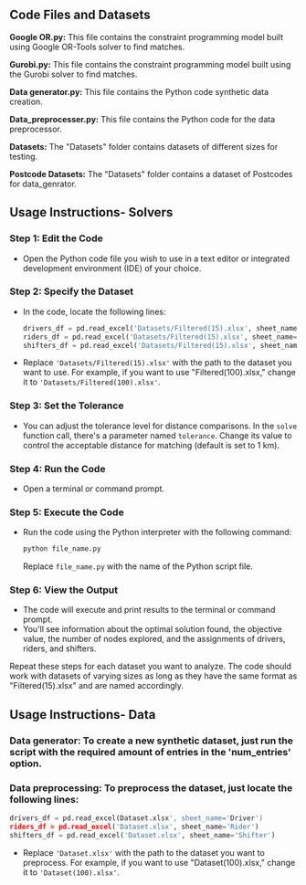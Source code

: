 ## Code Files and Datasets

**Google OR.py:** This file contains the constraint programming model built using Google OR-Tools solver to find matches.

**Gurobi.py:** This file contains the constraint programming model built using the Gurobi solver to find matches.

**Data generator.py:** This file contains the Python code synthetic data creation.

**Data_preprocesser.py:** This file contains the Python code for the data preprocessor.

**Datasets:** The "Datasets" folder contains datasets of different sizes for testing.

**Postcode Datasets:** The "Datasets" folder contains a dataset of Postcodes for data_genrator.

## Usage Instructions- Solvers

### Step 1: Edit the Code
- Open the Python code file you wish to use in a text editor or integrated development environment (IDE) of your choice.

### Step 2: Specify the Dataset
- In the code, locate the following lines:

    ```python
    drivers_df = pd.read_excel('Datasets/Filtered(15).xlsx', sheet_name='Driver')
    riders_df = pd.read_excel('Datasets/Filtered(15).xlsx', sheet_name='Rider')
    shifters_df = pd.read_excel('Datasets/Filtered(15).xlsx', sheet_name='Shifter')
    ```

- Replace `'Datasets/Filtered(15).xlsx'` with the path to the dataset you want to use. For example, if you want to use "Filtered(100).xlsx," change it to `'Datasets/Filtered(100).xlsx'`.

### Step 3: Set the Tolerance
- You can adjust the tolerance level for distance comparisons. In the `solve` function call, there's a parameter named `tolerance`. Change its value to control the acceptable distance for matching (default is set to 1 km).

### Step 4: Run the Code
- Open a terminal or command prompt.

### Step 5: Execute the Code
- Run the code using the Python interpreter with the following command:

    ```bash
    python file_name.py
    ```

  Replace `file_name.py` with the name of the Python script file.

### Step 6: View the Output
- The code will execute and print results to the terminal or command prompt.
- You'll see information about the optimal solution found, the objective value, the number of nodes explored, and the assignments of drivers, riders, and shifters.

Repeat these steps for each dataset you want to analyze. The code should work with datasets of varying sizes as long as they have the same format as "Filtered(15).xlsx" and are named accordingly.

## Usage Instructions- Data

### Data generator: To create a new synthetic dataset, just run the script with the required amount of entries in the 'num_entries' option.
### Data preprocessing: To preprocess the dataset, just locate the following lines:

```python
drivers_df = pd.read_excel(Dataset.xlsx', sheet_name='Driver')
riders_df = pd.read_excel('Dataset.xlsx', sheet_name='Rider')
shifters_df = pd.read_excel('Dataset.xlsx', sheet_name='Shifter')
```
- Replace `'Dataset.xlsx'` with the path to the dataset you want to preprocess. For example, if you want to use "Dataset(100).xlsx," change it to `'Dataset(100).xlsx'`.
